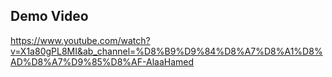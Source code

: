 ## Demo Video
https://www.youtube.com/watch?v=X1a80gPL8MI&ab_channel=%D8%B9%D9%84%D8%A7%D8%A1%D8%AD%D8%A7%D9%85%D8%AF-AlaaHamed
